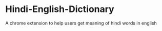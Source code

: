 Hindi-English-Dictionary
========================

A chrome extension to help users get meaning of hindi words in english
